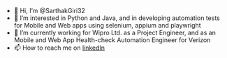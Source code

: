 - 👋 Hi, I’m @SarthakGiri32
- 👀 I’m interested in Python and Java, and in developing automation tests for Mobile and Web apps using selenium, appium and playwright
- 🌱 I’m currently working for Wipro Ltd. as a Project Engineer, and as an Mobile and Web App Health-check Automation Engineer for Verizon
- 📫 How to reach me on [linkedIn](https://www.linkedin.com/in/sarthak-g-1a596398/)

<!---
SarthakGiri32/SarthakGiri32 is a ✨ special ✨ repository because its `README.md` (this file) appears on your GitHub profile.
You can click the Preview link to take a look at your changes.
--->
